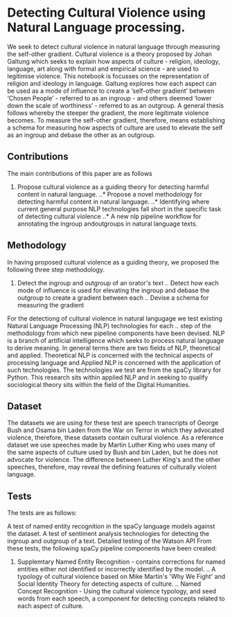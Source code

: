 # Detecting Cultural Violence using Natural Language processing.
We seek to detect cultural violence in natural language through measuring the self-other gradient. Cultural violence is a theory proposed by Johan Galtung which seeks to explain how aspects of culture - religion, ideology, language, art along with formal and empirical science - are used to legitimise violence. This notebook is focusses on the representation of religion and ideology in language. Galtung explores how each aspect can be used as a mode of influence to create a ‘self-other gradient’ between ‘Chosen People’ - referred to as an ingroup - and others deemed ‘lower down the scale of worthiness’ - referred to as an outgroup. A general thesis follows whereby the steeper the gradient, the more legitimate violence becomes. To measure the self-other gradient, therefore, means establishing a schema for measuring how aspects of culture are used to elevate the self as an ingroup and debase the other as an outgroup.

## Contributions
The main contributions of this paper are as follows

1. Propose cultural violence as a guiding theory for detecting harmful content in natural language.
..* Propose a novel methodology for detecting harmful content in natural language.
..* Identifying where current general purpose NLP technologies fall short in the specific task of detecting cultural violence
..* A new nlp pipeline workflow for annotating the ingroup andoutgroups in natural language texts.

## Methodology
In having proposed cultural violence as a guiding theory, we proposed the following three step methodology.

1. Detect the ingroup and outgroup of an orator's text
.. Detect how each mode of influence is used for elevating the ingroup and debase the outgroup to create a gradient between each
.. Devise a schema for measuring the gradient

For the detectiong of cultural violence in natural langugage we test existing Natural Language Processing (NLP) technologies for each .. step of the methodology from which new pipeline components have been devised. NLP is a branch of artificial intelligence which seeks to process natural language to derive meaning. In general terms there are two fields of NLP, theoretical and applied. Theoretical NLP is concerned with the technical aspects of processing language and Applied NLP is concerned with the application of such technologies. The technologies we test are from the spaCy library for Python. This research sits within applied NLP and in seeking to qualify sociological theory sits within the field of the Digital Humanities.

## Dataset
The datasets we are using for these test are speech transcripts of George Bush and Osama bin Laden from the War on Terror in which they advocated violence, therefore, these datasets contain cultural violence. As a reference dataset we use speeches made by Martin Luther King who uses many of the same aspects of culture used by Bush and bin Laden, but he does not advocate for violence. The difference between Luther King's and the other speeches, therefore, may reveal the defining features of culturally violent language.

## Tests
The tests are as follows:

A test of named entity recognition in the spaCy language models against the dataset.
A test of sentiment analysis technologies for detecting the ingroup and outgroup of a text.
Detailed testing of the Watson API
From these tests, the following spaCy pipeline components have been created:

1. Supplemtary Named Entity Recognition - contains corrections for named entities either not identified or incorrectly identified by the model.
.. A typology of cultural violence based on Mike Martin's 'Why We Fight' and Social Identity Theory for detecting aspects of culture.
.. Named Concept Recognition - Using the cultural violence typology, and seed words from each speech, a component for detecting concepts related to each aspect of culture.
